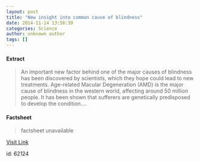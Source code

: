 ```yaml
---
layout: post
title: "New insight into common cause of blindness"
date: 2014-11-14 13:58:39
categories: Science
author: unknown author
tags: []
---
```



#### Extract
>An important new factor behind one of the major causes of blindness has been discovered by scientists, which they hope could lead to new treatments. Age-related Macular Degeneration (AMD) is the major cause of blindness in the western world, affecting around 50 million people. It has been shown that sufferers are genetically predisposed to develop the condition....

#### Factsheet
>factsheet unavailable

[Visit Link](http://feeds.sciencedaily.com/~r/sciencedaily/~3/IMwWQxRHkII/141114085839.htm)

id:   62124
